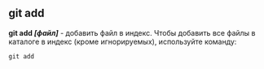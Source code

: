 ## git add

**git add *[файл]*** - добавить файл в индекс.
Чтобы добавить все файлы в каталоге в индекс (кроме игнорируемых), используйте команду: 

```
git add
```